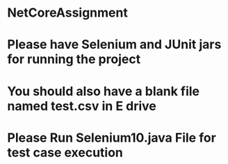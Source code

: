 # NetCoreAssignment
# Please have Selenium and JUnit jars for running the project
# You should also have a blank file named test.csv in E drive
# Please Run Selenium10.java File for test case execution
